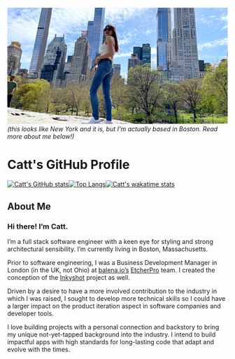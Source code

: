 ![heroimage](public/IMG_3575.JPG)
_(this looks like New York and it is, but I'm actually based in Boston. Read more about me below!)_
# Catt's GitHub Profile
[![Catt's GitHub stats](https://github-readme-stats.vercel.app/api?username=catt-tung&hide=stars&count_private=true&show_icons=true&theme=radical)](https://github.com/catt-tung/github-readme-stats)[![Top Langs](https://github-readme-stats.vercel.app/api/top-langs/?username=catt-tung&theme=radical&layout=compact)](https://github.com/catt-tung/github-readme-stats)[![Catt's wakatime stats](https://github-readme-stats.vercel.app/api/wakatime?username=cattkaizen&theme=radical&layout=compact)](https://github.com/catt-tung/github-readme-stats)
<!-- [![Readme Card](https://github-readme-stats.vercel.app/api/pin/?username=catt-tung&repo=potluck-planner-CRUD-app)](https://github.com/catt-tung/potluck-planner-CRUD-app) -->
## About Me
### Hi there! I’m Catt.

I’m a full stack software engineer with a keen eye for styling and strong architectural sensibility. I’m currently living in Boston, Massachusetts.

Prior to software engineering, I was a Business Development Manager in London (in the UK, not Ohio) at [balena.io’s](balena.io) [EtcherPro](https://www.balena.io/etcher/pro/) team. I created the conception of the [Inkyshot](https://github.com/balenalabs/inkyshot) project as well. 

Driven by a desire to have a more involved contribution to the industry in which I was raised, I sought to develop more technical skills so I could have a larger impact on the product iteration aspect in software companies and developer tools.

I love building projects with a personal connection and backstory to bring my unique not-yet-tapped background into the industry. I intend to build impactful apps with high standards for long-lasting code that adapt and evolve with the times.
